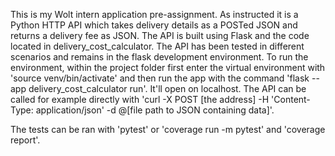 This is my Wolt intern application pre-assignment. As instructed it is a Python HTTP API which takes delivery details as a POSTed JSON and returns a delivery fee as JSON. The API is built using Flask and the code located in delivery_cost_calculator. The API has been tested in different scenarios and remains in the flask development environment. To run the environment, within the project folder first enter the virtual environment with 'source venv/bin/activate' and then run the app with the command 'flask --app delivery_cost_calculator run'. It'll open on localhost. The API can be called for example directly with 'curl -X POST [the address] -H 'Content-Type: application/json' -d @[file path to JSON containing data]'.

The tests can be ran with 'pytest' or 'coverage run -m pytest' and 'coverage report'.

